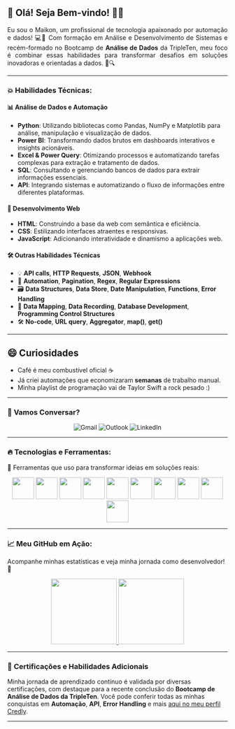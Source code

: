 ## 🚀 Olá! Seja Bem-vindo! 👨‍💻
<p align="justify">
Eu sou o Maikon, um profissional de tecnologia apaixonado por automação e dados! 💻🎯 Com formação em Análise e Desenvolvimento de Sistemas e recém-formado no Bootcamp de <strong>Análise de Dados</strong> da TripleTen, meu foco é combinar essas habilidades para transformar desafios em soluções inovadoras e orientadas a dados. 🔧🔍
</p>

---

### 💥 Habilidades Técnicas:

#### 📊 **Análise de Dados e Automação**
- **Python**: Utilizando bibliotecas como Pandas, NumPy e Matplotlib para análise, manipulação e visualização de dados.
- **Power BI**: Transformando dados brutos em dashboards interativos e insights acionáveis.
- **Excel & Power Query**: Otimizando processos e automatizando tarefas complexas para extração e tratamento de dados.
- **SQL**: Consultando e gerenciando bancos de dados para extrair informações essenciais.
- **API**: Integrando sistemas e automatizando o fluxo de informações entre diferentes plataformas.

#### 🚀 **Desenvolvimento Web**
- **HTML**: Construindo a base da web com semântica e eficiência.
- **CSS**: Estilizando interfaces atraentes e responsivas.
- **JavaScript**: Adicionando interatividade e dinamismo a aplicações web.

#### 🛠️ **Outras Habilidades Técnicas**
- 💡 **API calls**, **HTTP Requests**, **JSON**, **Webhook**
- 🔄 **Automation**, **Pagination**, **Regex**, **Regular Expressions**
- 🗃️ **Data Structures**, **Data Store**, **Date Manipulation**, **Functions**, **Error Handling**
- 🔗 **Data Mapping**, **Data Recording**, **Database Development**, **Programming Control Structures**
- 🛠️ **No-code**, **URL query**, **Aggregator**, **map()**, **get()**

---

## 😄 Curiosidades
- Café é meu combustível oficial ☕
- Já criei automações que economizaram **semanas** de trabalho manual.
- Minha playlist de programação vai de Taylor Swift a rock pesado :)

---

### 📧 **Vamos Conversar?**
<p align="center">
  <a href="mailto:mcharles784@gmail.com" style="text-decoration: none;">
    <img src="https://img.shields.io/badge/Gmail-D14836?style=for-the-badge&logo=gmail&logoColor=white" alt="Gmail">
  </a>
  <a href="mailto:maikon.fdasilva@outlook.com" style="text-decoration: none;">
    <img src="https://img.shields.io/badge/Outlook-0078D4?style=for-the-badge&logo=microsoft-outlook&logoColor=white" alt="Outlook">
  </a>
  <a href="https://www.linkedin.com/in/maikon-silva-457b98181/" target="_blank" style="text-decoration: none;">
    <img src="https://img.shields.io/badge/LinkedIn-0A66C2?style=for-the-badge&logo=linkedin&logoColor=white" alt="LinkedIn">
  </a>
</p>

---

### 🔥 Tecnologias e Ferramentas:

🔧 Ferramentas que uso para transformar ideias em soluções reais:

<p align="center">
  <img src="https://cdn.jsdelivr.net/gh/devicons/devicon/icons/python/python-original.svg" width="50" height="50" class="tech-icon" />
  <img src="https://cdn.jsdelivr.net/gh/devicons/devicon/icons/html5/html5-original.svg" width="50" height="50" class="tech-icon" />
  <img src="https://cdn.jsdelivr.net/gh/devicons/devicon/icons/css3/css3-original.svg" width="50" height="50" class="tech-icon" />
  <img src="https://cdn.jsdelivr.net/gh/devicons/devicon/icons/javascript/javascript-original.svg" width="50" height="50" class="tech-icon" />
  <img src="https://img.icons8.com/?size=100&id=JRnxU7ZWP4mi&format=png&color=000000" width="50" height="50" class="tech-icon" />
  <img src="https://img.icons8.com/?size=100&id=9Kvi1p1F0tUo&format=png&color=000000" width="50" height="50" class="tech-icon" />
  <img src="https://img.icons8.com/?size=100&id=Ny0t2MYrJ70p&format=png&color=000000" width="50" height="50" class="tech-icon" />
  <img src="https://img.icons8.com/?size=100&id=SruJhzn0nnLl&format=png&color=000000" width="50" height="50" class="tech-icon" />
  <img src="https://images.ctfassets.net/dm4oa8qtogq0/4LP1ix40a63dpOPZhila2Z/6d22ac51f33854d1e759e0f5fa3dd210/make-app-icon-circle.png" width="50" height="50" class="tech-icon" />
  <img src="http://browserflow.io/images/N8N-badge.png" width="50" height="50" class="tech-icon" />
</p>

---

### 📈 **Meu GitHub em Ação**:
Acompanhe minhas estatísticas e veja minha jornada como desenvolvedor! 🌱

<p align="center">
<a href="https://github.com/m4ik-crtl">
  <img height="150em" src="https://github-readme-stats-eight-theta.vercel.app/api?username=m4ik-crtl&show_icons=true&theme=dark&include_all_commits=true&count_private=true"/>
  <img height="150em" src="https://github-readme-stats-eight-theta.vercel.app/api/top-langs/?username=m4ik-crtl&layout=compact&langs_count=8&theme=dark"/>
</a>
</p>

---
### 🏅 **Certificações e Habilidades Adicionais**
Minha jornada de aprendizado contínuo é validada por diversas certificações, com destaque para a recente conclusão do **Bootcamp de Análise de Dados da TripleTen**. Você pode conferir todas as minhas conquistas em **Automação**, **API**, **Error Handling** e mais [aqui no meu perfil Credly](https://www.credly.com/users/maikon-silva).

---
